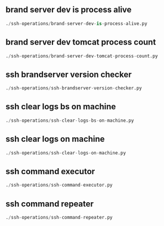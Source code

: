 
## brand server dev is process alive
```python
./ssh-operations/brand-server-dev-is-process-alive.py
```


## brand server dev tomcat process count
```python
./ssh-operations/brand-server-dev-tomcat-process-count.py
```


## ssh brandserver version checker
```python
./ssh-operations/ssh-brandserver-version-checker.py
```


## ssh clear logs bs on machine
```python
./ssh-operations/ssh-clear-logs-bs-on-machine.py
```


## ssh clear logs on machine
```python
./ssh-operations/ssh-clear-logs-on-machine.py
```


## ssh command executor
```python
./ssh-operations/ssh-command-executor.py
```


## ssh command repeater
```python
./ssh-operations/ssh-command-repeater.py
```

